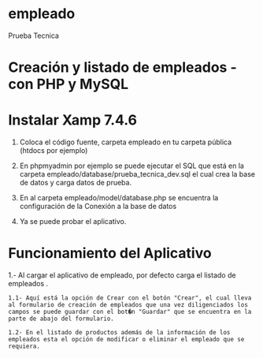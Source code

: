 # empleado
Prueba Tecnica
# Creación y listado de empleados -  con PHP y MySQL 

# Instalar Xamp 7.4.6


1. Coloca el código fuente, carpeta empleado en tu carpeta pública (htdocs por ejemplo)

2. En phpmyadmin por ejemplo se puede ejecutar el SQL que está en la carpeta empleado/database/prueba_tecnica_dev.sql
   el cual crea la base de datos y carga datos de prueba.

3. En al carpeta empleado/model/database.php se encuentra la configuración de la Conexión a la base de datos

4. Ya se puede probar el aplicativo.


# Funcionamiento del Aplicativo

1.- Al cargar el aplicativo de empleado, por defecto carga el listado de empleados .

    1.1- Aquí está la opción de Crear con el botón "Crear", el cual lleva al formulario de creación de empleados que una vez diligenciados los campos se puede guardar con el bot�n "Guardar" que se encuentra en la parte de abajo del formulario.

    1.2- En el listado de productos además de la información de los empleados esta el opción de modificar o eliminar el empleado que se requiera.

